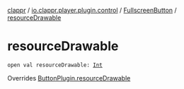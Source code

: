 [clappr](../../index.md) / [io.clappr.player.plugin.control](../index.md) / [FullscreenButton](index.md) / [resourceDrawable](./resource-drawable.md)

# resourceDrawable

`open val resourceDrawable: `[`Int`](https://kotlinlang.org/api/latest/jvm/stdlib/kotlin/-int/index.html)

Overrides [ButtonPlugin.resourceDrawable](../-button-plugin/resource-drawable.md)

